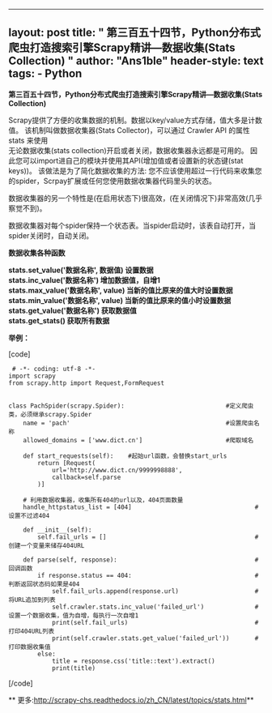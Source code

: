 
---
layout: post
title: " 第三百五十四节，Python分布式爬虫打造搜索引擎Scrapy精讲—数据收集(Stats Collection) "
author: "Ans1ble"
header-style: text
tags:
      - Python
---


**第三百五十四节，Python分布式爬虫打造搜索引擎Scrapy精讲—数据收集(Stats Collection)**



Scrapy提供了方便的收集数据的机制。数据以key/value方式存储，值大多是计数值。 该机制叫做数据收集器(Stats Collector)，可以通过
Crawler API 的属性 stats 来使用  
无论数据收集(stats collection)开启或者关闭，数据收集器永远都是可用的。
因此您可以import进自己的模块并使用其API(增加值或者设置新的状态键(stat keys))。 该做法是为了简化数据收集的方法:
您不应该使用超过一行代码来收集您的spider，Scrpay扩展或任何您使用数据收集器代码里头的状态。

数据收集器的另一个特性是(在启用状态下)很高效，(在关闭情况下)非常高效(几乎察觉不到)。

数据收集器对每个spider保持一个状态表。当spider启动时，该表自动打开，当spider关闭时，自动关闭。

**数据收集各种函数**

**stats.set_value('数据名称', 数据值) 设置数据**  
 **stats.inc_value('数据名称') 增加数据值，自增1**  
 **stats.max_value('数据名称', value) 当新的值比原来的值大时设置数据**  
 **stats.min_value('数据名称', value) 当新的值比原来的值小时设置数据**  
 **stats.get_value('数据名称') 获取数据值**  
 **stats.get_stats() 获取所有数据**

**举例：**

[code]

     # -*- coding: utf-8 -*-
    import scrapy
    from scrapy.http import Request,FormRequest
    
    
    class PachSpider(scrapy.Spider):                            #定义爬虫类，必须继承scrapy.Spider
        name = 'pach'                                           #设置爬虫名称
        allowed_domains = ['www.dict.cn']                       #爬取域名
    
        def start_requests(self):    #起始url函数，会替换start_urls
            return [Request(
                url='http://www.dict.cn/9999998888',
                callback=self.parse
            )]
    
        # 利用数据收集器，收集所有404的url以及，404页面数量
        handle_httpstatus_list = [404]                                  # 设置不过滤404
    
        def __init__(self):
            self.fail_urls = []                                         # 创建一个变量来储存404URL
    
        def parse(self, response):                                      # 回调函数
            if response.status == 404:                                  # 判断返回状态码如果是404
                self.fail_urls.append(response.url)                     # 将URL追加到列表
                self.crawler.stats.inc_value('failed_url')              # 设置一个数据收集，值为自增，每执行一次自增1
                print(self.fail_urls)                                   # 打印404URL列表
                print(self.crawler.stats.get_value('failed_url'))       # 打印数据收集值
            else:
                title = response.css('title::text').extract()
                print(title)
[/code]

**  更多:http://scrapy-chs.readthedocs.io/zh_CN/latest/topics/stats.html**

